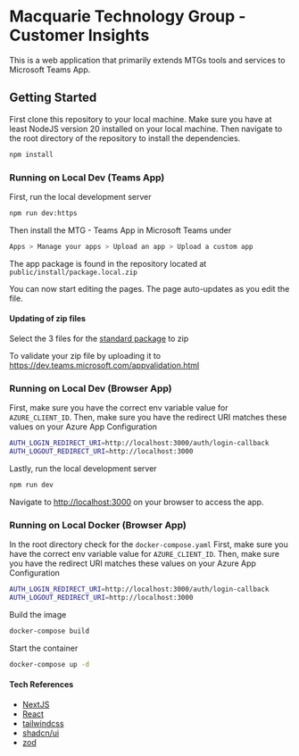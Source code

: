 # Macquarie Technology Group - Customer Insights

This is a web application that primarily extends MTGs tools and services to Microsoft Teams App.

## Getting Started

First clone this repository to your local machine.
Make sure you have at least NodeJS version 20 installed on your local machine.
Then navigate to the root directory of the repository to install the dependencies.

```bash
npm install
```

### Running on Local Dev (Teams App)

First, run the local development server

```bash
npm run dev:https
```

Then install the MTG - Teams App in Microsoft Teams under

```bash
Apps > Manage your apps > Upload an app > Upload a custom app
```

The app package is found in the repository located at `public/install/package.local.zip`

You can now start editing the pages.
The page auto-updates as you edit the file.

#### Updating of zip files

Select the 3 files for the [standard package](https://confluence.macquarietelecom.com/display/Hosting/MCS-ALL-WI+Customer+Insights+MS-Teams+App) to zip

To validate your zip file by uploading it to https://dev.teams.microsoft.com/appvalidation.html

### Running on Local Dev (Browser App)

First, make sure you have the correct env variable value for `AZURE_CLIENT_ID`.
Then, make sure you have the redirect URI matches these values on your Azure App Configuration

```bash
AUTH_LOGIN_REDIRECT_URI=http://localhost:3000/auth/login-callback
AUTH_LOGOUT_REDIRECT_URI=http://localhost:3000
```

Lastly, run the local development server

```bash
npm run dev
```

Navigate to [http://localhost:3000](http://localhost:3000) on your browser to access the app.

### Running on Local Docker (Browser App)

In the root directory check for the `docker-compose.yaml`
First, make sure you have the correct env variable value for `AZURE_CLIENT_ID`.
Then, make sure you have the redirect URI matches these values on your Azure App Configuration

```bash
AUTH_LOGIN_REDIRECT_URI=http://localhost:3000/auth/login-callback
AUTH_LOGOUT_REDIRECT_URI=http://localhost:3000
```

Build the image

```bash
docker-compose build
```

Start the container

```bash
docker-compose up -d
```

#### Tech References

- [NextJS](https://nextjs.org/docs)
- [React](https://react.dev/)
- [tailwindcss](https://tailwindcss.com/)
- [shadcn/ui](https://ui.shadcn.com/)
- [zod](https://www.npmjs.com/package/zod)
